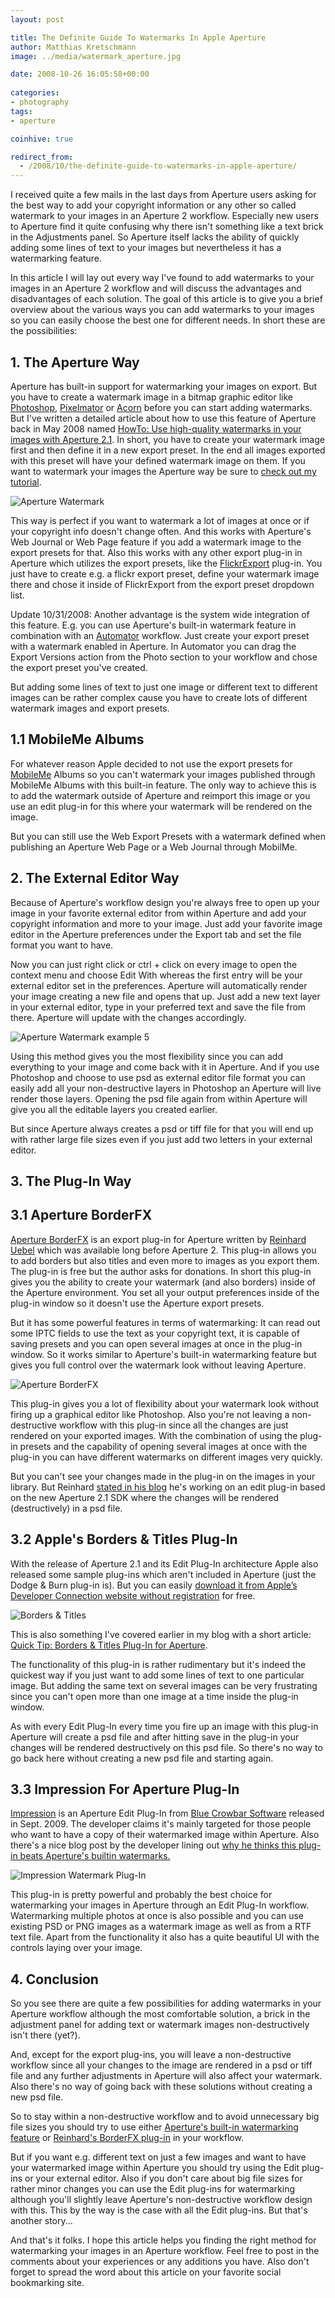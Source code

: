 ```yaml
---
layout: post

title: The Definite Guide To Watermarks In Apple Aperture
author: Matthias Kretschmann
image: ../media/watermark_aperture.jpg

date: 2008-10-26 16:05:58+00:00
  
categories:
- photography
tags:
- aperture

coinhive: true

redirect_from:
  - /2008/10/the-definite-guide-to-watermarks-in-apple-aperture/
---
```


I received quite a few mails in the last days from Aperture users asking for the best way to add your copyright information or any other so called watermark to your images in an Aperture 2 workflow. Especially new users to Aperture find it quite confusing why there isn't something like a text brick in the Adjustments panel. So Aperture itself lacks the ability of quickly adding some lines of text to your images but nevertheless it has a watermarking feature.

In this article I will lay out every way I've found to add watermarks to your images in an Aperture 2 workflow and will discuss the advantages and disadvantages of each solution. The goal of this article is to give you a brief overview about the various ways you can add watermarks to your images so you can easily choose the best one for different needs. In short these are the possibilities:


## 1. The Aperture Way

Aperture has built-in support for watermarking your images on export. But you have to create a watermark image in a bitmap graphic editor like [Photoshop](http://www.adobe.com/products/photoshop/photoshop/), [Pixelmator](http://www.pixelmator.com/) or [Acorn](http://flyingmeat.com/acorn/) before you can start adding watermarks. But I've written a detailed article about how to use this feature of Aperture back in May 2008 named [HowTo: Use high-quality watermarks in your images with Aperture 2.1](http://www.kremalicious.com/2008/05/high-quality-watermarks-with-aperture/). In short, you have to create your watermark image first and then define it in a new export preset. In the end all images exported with this preset will have your defined watermark image on them. If you want to watermark your images the Aperture way be sure to [check out my tutorial](http://www.kremalicious.com/2008/05/high-quality-watermarks-with-aperture/).

![Aperture Watermark](../media/watermark_8.png)

This way is perfect if you want to watermark a lot of images at once or if your copyright info doesn't change often. And this works with Aperture's Web Journal or Web Page feature if you add a watermark image to the export presets for that. Also this works with any other export plug-in in Aperture which utilizes the export presets, like the [FlickrExport](http://connectedflow.com/flickrexport/aperture/) plug-in. You just have to create e.g. a flickr export preset, define your watermark image there and chose it inside of FlickrExport from the export preset dropdown list.



Update 10/31/2008: Another advantage is the system wide integration of this feature. E.g. you can use Aperture's built-in watermark feature in combination with an [Automator](http://support.apple.com/kb/HT2488?locale=de_DE) workflow. Just create your export preset with a watermark enabled in Aperture. In Automator you can drag the Export Versions action from the Photo section to your workflow and chose the export preset you've created.

But adding some lines of text to just one image or different text to different images can be rather complex cause you have to create lots of different watermark images and export presets.



## 1.1 MobileMe Albums



For whatever reason Apple decided to not use the export presets for [MobileMe](http://www.me.com/) Albums so you can't watermark your images published through MobileMe Albums with this built-in feature. The only way to achieve this is to add the watermark outside of Aperture and reimport this image or you use an edit plug-in for this where your watermark will be rendered on the image.

But you can still use the Web Export Presets with a watermark defined when publishing an Aperture Web Page or a Web Journal through MobilMe.



## 2. The External Editor Way



Because of Aperture's workflow design you're always free to open up your image in your favorite external editor from within Aperture and add your copyright information and more to your image. Just add your favorite image editor in the Aperture preferences under the Export tab and set the file format you want to have.

Now you can just right click or ctrl + click on every image to open the context menu and choose Edit With whereas the first entry will be your external editor set in the preferences. Aperture will automatically render your image creating a new file and opens that up. Just add a new text layer in your external editor, type in your preferred text and save the file from there. Aperture will update with the changes accordingly.

![Aperture Watermark example 5](../media/watermark_5.png)



Using this method gives you the most flexibility since you can add everything to your image and come back with it in Aperture. And if you use Photoshop and choose to use psd as external editor file format you can easily add all your non-destructive layers in Photoshop an Aperture will live render those layers. Opening the psd file again from within Aperture will give you all the editable layers you created earlier.



But since Aperture always creates a psd or tiff file for that you will end up with rather large file sizes even if you just add two letters in your external editor.



## 3. The Plug-In Way





## 3.1 Aperture BorderFX



[Aperture BorderFX](http://web.mac.com/reinharduebel/BorderFX/) is an export plug-in for Aperture written by [Reinhard Uebel](http://web.mac.com/reinharduebel/) which was available long before Aperture 2. This plug-in allows you to add borders but also titles and even more to images as you export them. The plug-in is free but the author asks for donations. In short this plug-in gives you the ability to create your watermark (and also borders) inside of the Aperture environment. You set all your output preferences inside of the plug-in window so it doesn't use the Aperture export presets.

But it has some powerful features in terms of watermarking: It can read out some IPTC fields to use the text as your copyright text, it is capable of saving presets and you can open several images at once in the plug-in window. So it works similar to Aperture's built-in watermarking feature but gives you full control over the watermark look without leaving Aperture.

![Aperture BorderFX](../media/aperture_borderfx.png)



This plug-in gives you a lot of flexibility about your watermark look without firing up a graphical editor like Photoshop. Also you're not leaving a non-destructive workflow with this plug-in since all the changes are just rendered on your exported images. With the combination of using the plug-in presets  and the capability of opening several images at once with the plug-in you can have different watermarks on different images very quickly.



But you can't see your changes made in the plug-in on the images in your library. But Reinhard [stated in his blog](http://web.mac.com/reinharduebel/Site/Aperture_BorderFX_Blog/Entries/2008/8/26_BorderFX_Edit_Plug-in%2C_coming_soon..html) he's working on an edit plug-in based on the new Aperture 2.1 SDK where the changes will be rendered (destructively) in a psd file.



## 3.2 Apple's Borders & Titles Plug-In



With the release of Aperture 2.1 and its Edit Plug-In architecture Apple also released some sample plug-ins which aren't included in Aperture (just the Dodge & Burn plug-in is). But you can easily [download it from Apple’s Developer Connection website without registration](http://developer.apple.com/samplecode/BordersAndTitles/index.html) for free.

![Borders & Titles](../media/aperture_bt.png)



This is also something I've covered earlier in my blog with a short article:
[Quick Tip: Borders & Titles Plug-In for Aperture](http://www.kremalicious.com/2008/06/quick-tip-borders-titles-plug-in-for-aperture/).



The functionality of this plug-in is rather rudimentary but it's indeed the quickest way if you just want to add some lines of text to one particular image. But adding the same text on several images can be very frustrating since you can't open more than one image at a time inside the plug-in window.

As with every Edit Plug-In every time you fire up an image with this plug-in Aperture will create a psd file and after hitting save in the plug-in your changes will be rendered destructively on this psd file. So there's no way to go back here without creating a new psd file and starting again.

## 3.3 Impression For Aperture Plug-In

[Impression](http://www.bluecrowbar.com/software/impressionaperture/) is an Aperture Edit Plug-In from [Blue Crowbar Software](http://www.bluecrowbar.com) released in Sept. 2009. The developer claims it's mainly targeted for those people who want to have a copy of their watermarked image within Aperture. Also there's a nice blog post by the developer lining out [why he thinks this plug-in beats Aperture's builtin watermarks.](http://www.bluecrowbar.com/blog/posts/impression-for-aperture.html)

![Impression Watermark Plug-In](../media/aperture-impression.png)

This plug-in is pretty powerful and probably the best choice for watermarking your images in Aperture through an Edit Plug-In workflow. Watermarking multiple photos at once is also possible and you can use existing PSD or PNG images as a watermark image as well as from a RTF text file. Apart from the functionality it also has a quite beautiful UI with the controls laying over your image.


## 4. Conclusion

So you see there are quite a few possibilities for adding watermarks in your Aperture workflow although the most comfortable solution, a brick in the adjustment panel for adding text or watermark images non-destructively isn't there (yet?).

And, except for the export plug-ins, you will leave a non-destructive workflow since all your changes to the image are rendered in a psd or tiff file and any further adjustments in Aperture will also affect your watermark. Also there's no way of going back with these solutions without creating a new psd file.

So to stay within a non-destructive workflow and to avoid unnecessary big file sizes you should try to use either [Aperture's built-in watermarking feature](http://www.kremalicious.com/2008/05/high-quality-watermarks-with-aperture/) or [Reinhard's BorderFX plug-in](http://web.mac.com/reinharduebel/BorderFX/) in your workflow.

But if you want e.g. different text on just a few images and want to have your watermarked image within Aperture you should try using the Edit plug-ins or your external editor. Also if you don't care about big file sizes for rather minor changes you can use the Edit plug-ins for watermarking although you'll slightly leave Aperture's non-destructive workflow design  with this. This by the way is the case with all the Edit plug-ins. But that's another story...

And that's it folks. I hope this article helps you finding the right method for watermarking your images in an Aperture workflow. Feel free to post in the comments about your experiences or any additions you have. Also don't forget to spread the word about this article on your favorite social bookmarking site.
